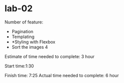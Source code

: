 # lab-02

Number  of feature:
* Pagination
* Templating 
* *Styling with Flexbox 
* Sort the images 4

Estimate of time needed to complete: 3 hour

Start time:1:30 

Finish time: 7:25
Actual time needed to complete: 6 hour




